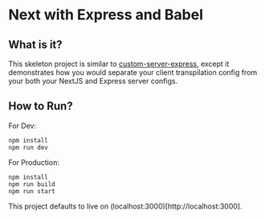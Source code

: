 # Next with Express and Babel

## What is it?

This skeleton project is similar to [custom-server-express](https://github.com/zeit/next.js/tree/master/examples/custom-server-express), except 
it demonstrates how you would separate your client transpilation config from your both your NextJS and Express server configs.

## How to Run?

For Dev:

```
npm install
npm run dev
```

For Production:

```
npm install
npm run build
npm run start
```

This project defaults to live on (localhost:3000)[http://localhost:3000].
